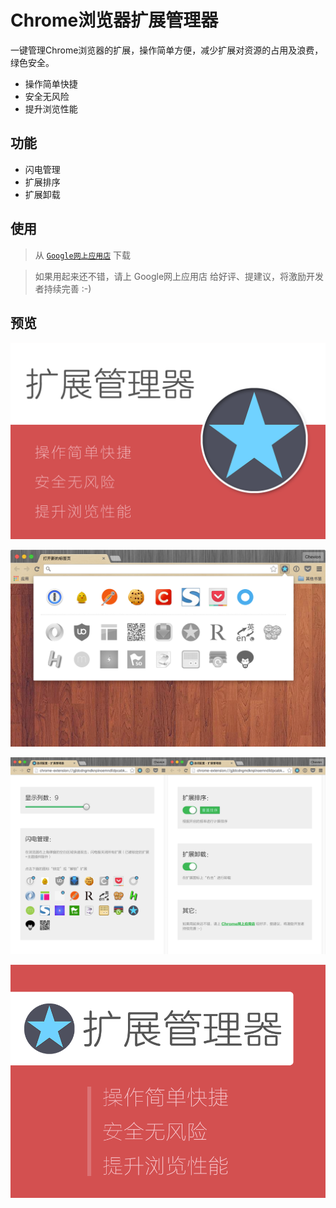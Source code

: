 
# Chrome浏览器扩展管理器

一键管理Chrome浏览器的扩展，操作简单方便，减少扩展对资源的占用及浪费，绿色安全。

* 操作简单快捷
* 安全无风险
* 提升浏览性能



## 功能

* 闪电管理
* 扩展排序
* 扩展卸载



## 使用

> 从 [`Google网上应用店`](https://chrome.google.com/webstore/detail/%E6%89%A9%E5%B1%95%E7%AE%A1%E7%90%86%E5%99%A8/gjldcdngmdknpinoemndlidpcabkggco) 下载

> 如果用起来还不错，请上 Google网上应用店 给好评、提建议，将激励开发者持续完善 :-)



## 预览
![image](assets/截图二.png)

![image](assets/截图一.png)

![image](assets/截图三.png)

![image](assets/大图块.png)
